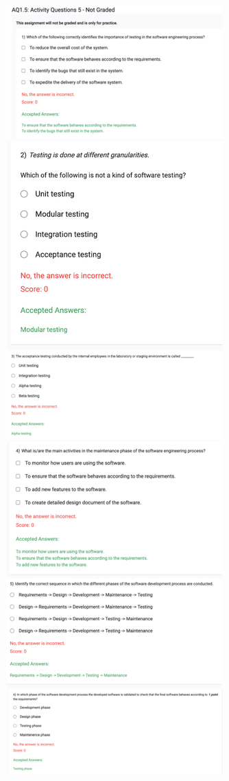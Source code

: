![](2023-09-27-07-31-00.png)
![](2023-09-27-07-31-46.png)
![](2023-09-27-07-31-55.png)
![](2023-09-27-07-32-22.png)
![](2023-09-27-07-33-11.png)
![](2023-09-27-07-33-34.png)